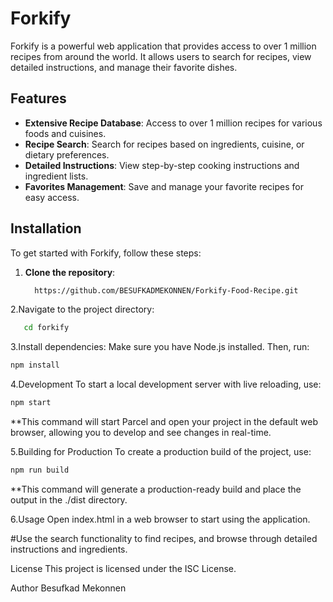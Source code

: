 # Forkify

Forkify is a powerful web application that provides access to over 1 million recipes from around the world. It allows users to search for recipes, view detailed instructions, and manage their favorite dishes.

## Features

- **Extensive Recipe Database**: Access to over 1 million recipes for various foods and cuisines.
- **Recipe Search**: Search for recipes based on ingredients, cuisine, or dietary preferences.
- **Detailed Instructions**: View step-by-step cooking instructions and ingredient lists.
- **Favorites Management**: Save and manage your favorite recipes for easy access.

## Installation

To get started with Forkify, follow these steps:

1. **Clone the repository**:

   ```bash
     https://github.com/BESUFKADMEKONNEN/Forkify-Food-Recipe.git


2.Navigate to the project directory:
   
   ```bash
      cd forkify
   ```

3.Install dependencies:
Make sure you have Node.js installed. Then, run:
```bash
npm install
```

4.Development
To start a local development server with live reloading, use:
```bash
npm start
```

**This command will start Parcel and open your project in the default web browser, allowing you to develop and see changes in real-time.


5.Building for Production
To create a production build of the project, use:
```bash
npm run build
```

**This command will generate a production-ready build and place the output in the ./dist directory.

6.Usage
Open index.html in a web browser to start using the application.

#Use the search functionality to find recipes, and browse through detailed instructions and ingredients.

License
This project is licensed under the ISC License.

Author
Besufkad Mekonnen
